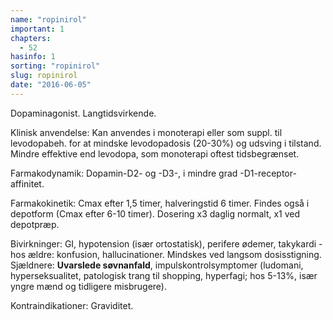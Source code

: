 ```yaml
---
name: "ropinirol"
important: 1
chapters:
  - 52
hasinfo: 1
sorting: "ropinirol"
slug: ropinirol
date: "2016-06-05"
---
```


Dopaminagonist. Langtidsvirkende.

Klinisk anvendelse: Kan anvendes i monoterapi eller som suppl. til levodopabeh.
for at mindske levodopadosis (20-30%) og udsving i tilstand. Mindre effektive
end levodopa, som monoterapi oftest tidsbegrænset.

Farmakodynamik: Dopamin-D2- og -D3-, i mindre grad -D1-receptor-affinitet.

Farmakokinetik: Cmax efter 1,5 timer, halveringstid 6 timer. Findes også i
depotform (Cmax efter 6-10 timer). Dosering x3 daglig normalt, x1 ved depotpræp.

Bivirkninger: GI, hypotension (især ortostatisk), perifere ødemer, takykardi -
hos ældre: konfusion, hallucinationer. Mindskes ved langsom dosisstigning.
Sjældnere: <b>Uvarslede søvnanfald</b>, impulskontrolsymptomer (ludomani,
hyperseksualitet, patologisk trang til shopping, hyperfagi; hos 5-13%, især
yngre mænd og tidligere misbrugere).

Kontraindikationer: Graviditet.
